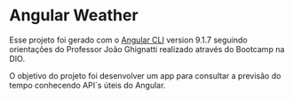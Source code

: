 # Angular Weather

Esse projeto foi gerado com o [Angular CLI](https://github.com/angular/angular-cli) version 9.1.7 seguindo orientações do Professor João Ghignatti realizado através do Bootcamp na DIO.

O objetivo do projeto foi desenvolver um app para consultar a previsão do tempo conhecendo API´s úteis do Angular.
